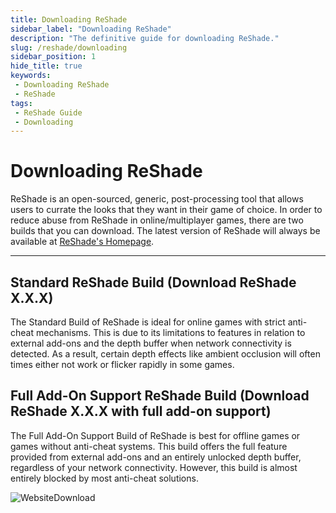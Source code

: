 ```yaml
---
title: Downloading ReShade
sidebar_label: "Downloading ReShade"
description: "The definitive guide for downloading ReShade."
slug: /reshade/downloading
sidebar_position: 1
hide_title: true
keywords: 
 - Downloading ReShade
 - ReShade
tags:
 - ReShade Guide
 - Downloading
---
```


# Downloading ReShade

ReShade is an open-sourced, generic, post-processing tool that allows users to currate the looks that they want in their game of choice. In order to reduce abuse from ReShade in online/multiplayer games, there are two builds that you can download. The latest version of ReShade will always be available at [ReShade's Homepage](https://reshade.me/#download).

---

## Standard ReShade Build (Download ReShade X.X.X)

The Standard Build of ReShade is ideal for online games with strict anti-cheat mechanisms. This is due to its limitations to features in relation to external add-ons and the depth buffer when network connectivity is detected. As a result, certain depth effects like ambient occlusion will often times either not work or flicker rapidly in some games.

## Full Add-On Support ReShade Build (Download ReShade X.X.X with full add-on support)

The Full Add-On Support Build of ReShade is best for offline games or games without anti-cheat systems. This build offers the full feature provided from external add-ons and an entirely unlocked depth buffer, regardless of your network connectivity. However, this build is almost entirely blocked by most anti-cheat solutions.

![WebsiteDownload](https://assets.martysmods.com/reshade/download/WebsiteDownload.webp)